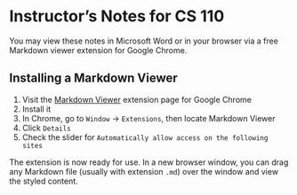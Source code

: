 # Instructor’s Notes for CS 110

You may view these notes in Microsoft Word or in your browser via a free Markdown viewer extension for Google Chrome.

## Installing a Markdown Viewer

1. Visit the [Markdown Viewer](https://chromewebstore.google.com/detail/markdown-viewer/ckkdlimhmcjmikdlpkmbgfkaikojcbjk) extension page for Google Chrome
2. Install it
3. In Chrome, go to `Window` → `Extensions`, then locate Markdown Viewer
4. Click `Details`
5. Check the slider for `Automatically allow access on the following sites`

The extension is now ready for use. In a new browser window, you can drag any Markdown file (usually with extension `.md`) over the window and view the styled content.
